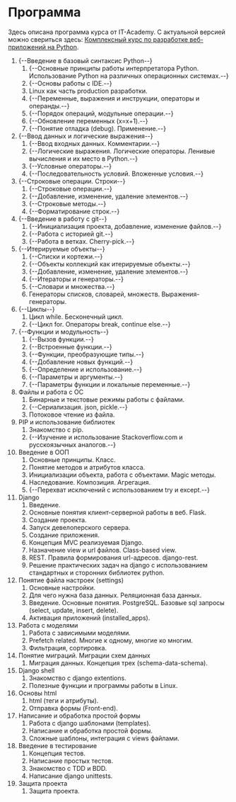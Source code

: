 # Программа

Здесь описана программа курса от IT-Academy.
С актуальной версией можно свериться здесь: [Комплексный курс по разработке веб-приложений на Python](https://www.it-academy.by/course/python-developer/pt-python-developer/).

1. {--Введение в базовый синтаксис Python--}
    1. {--Основные принципы работы интерпретатора Python. Использование Python на различных операционных системах.--} 
    2. {--Основы работы с IDE.--}
    3. Linux как часть production разработки.
    4. {--Переменные, выражения и инструкции, операторы и операнды.--}
    5. {--Порядок операций, модульные операции.--}
    6. {--Обновление переменных (х=х+1).--}
    7. {--Понятие отладка (debug). Применение.--}
2. {--Ввод данных и логические выражения--}
    1. {--Ввод входных данных. Комментарии.--}
    2. {--Логические выражения. Логические операторы. Ленивые вычисления и их место в Python.--}
    3. {--Условные операторы.--}
    4. {--Последовательность условий. Вложенные условия.--}
3. {--Строковые операции. Строки--}
    1. {--Строковые операции.--}
    2. {--Добавление, изменение, удаление элементов.--}
    3. {--Строковые методы.--}
    4. {--Форматирование строк.--}
4. {--Введение в работу с git--}
    1. {--Инициализация проекта, добавление, изменение файлов.--}
    2. {--Работа с историей git.--}
    3. {--Работа в ветках. Cherry-pick.--}
5. {--Итерируемые объекты--}
    1. {--Списки и кортежи.--}
    2. {--Объекты коллекций как итерируемые объекты.--}
    3. {--Добавление, изменение, удаление элементов.--}
    4. {--Итераторы и генераторы.--}
    5. {--Словари и множества.--}
    6. Генераторы списков, словарей, множеств. Выражения-генераторы.
6. {--Циклы--}
    1. Цикл while. Бесконечный цикл.
    2. {--Цикл for. Операторы break, continue else.--}
7. {--Функции и модульность--}
    1. {--Вызов функции.--}
    2. {--Встроенные функции.--}
    3. {--Функции, преобразующие типы.--}
    4. {--Добавление новых функций.--}
    5. {--Определение и использование.--}
    6. {--Параметры и аргументы.--}
    7. {--Параметры функции и локальные переменные.--}
8. Файлы и работа с ОС
    1. Бинарные и текстовые режимы работы с файлами.
    2. {--Сериализация. json, pickle.--}
    3. Потоковое чтение из файла.
9. PIP и использование библиотек
    1. Знакомство с pip.
    2. {--Изучение и использование Stackoverflow.com и русскоязычных аналогов.--}
10. Введение в ООП
    1. Основные принципы. Класс.
    2. Понятие методов и атрибутов класса.
    3. Инициализации объекта, работа с объектами. Magic методы.
    4. Наследование. Композиция. Агрегация.
    5. {--Перехват исключений с использованием try и except.--}
11. Django
    1. Введение.
    2. Основные понятия клиент-серверной работы в веб. Flask.
    3. Создание проекта.
    4. Запуск девелоперского сервера.
    5. Создание приложения.
    6. Концепция MVC реализуемая Django.
    7. Назначение view и url файлов. Class-based view.
    8. REST. Правила формирования url-адресов. django-rest.
    9. Решение практических задач на django с использованием стандартных и сторонних библиотек python.
12. Понятие файла настроек (settings)
    1. Основные настройки.
    2. Для чего нужна база данных. Реляционная база данных.
    3. Введение. Основные понятия. PostgreSQL. Базовые sql запросы (select, update, insert, delete).
    4. Активация приложений (installed_apps).
13. Работа с моделями
    1. Работа с зависимыми моделями.
    2. Prefetch related. Многие к одному, многие ко многим.
    3. Фильтрация, сортировка.
14. Понятие миграций. Миграции схем данных
    1. Миграция данных. Концепция трех (schema-data-schema).
15. Django shell
    1. Знакомство с django extentions.
    2. Полезные функции и программы работы в Linux.
16. Основы html
    1. html (теги и атрибуты).
    2. Отправка формы (Front-end).
17. Написание и обработка простой формы
    1. Работа с django шаблонами (templates).
    2. Написание и обработка простой формы.
    3. Сложные шаблоны, интеграция с views файлами.
18. Введение в тестирование
    1. Концепция тестов.
    2. Написание простых тестов.
    3. Знакомство с TDD и BDD.
    4. Написание django unittests.
19. Защита проекта
    1. Защита проекта.

